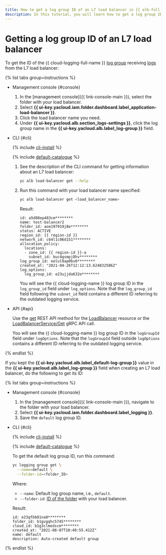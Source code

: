 ```yaml
---
title: How to get a log group ID of an L7 load balancer in {{ alb-full-name }}
description: In this tutorial, you will learn how to get a log group ID of an L7 balancer.
---
```


# Getting a log group ID of an L7 load balancer

To get the ID of the {{ cloud-logging-full-name }} [log group](../../logging/concepts/log-group.md) receiving [logs](../concepts/application-load-balancer.md#logging) from the L7 load balancer:

{% list tabs group=instructions %}

- Management console {#console}

  1. In the [management console]({{ link-console-main }}), select the folder with your load balancer.
  1. Select **{{ ui-key.yacloud.iam.folder.dashboard.label_application-load-balancer }}**.
  1. Click the load balancer name you need.
  1. Under **{{ ui-key.yacloud.alb.section_logs-settings }}**, click the log group name in the **{{ ui-key.yacloud.alb.label_log-group }}** field.

- CLI {#cli}

  {% include [cli-install](../../_includes/cli-install.md) %}

  {% include [default-catalogue](../../_includes/default-catalogue.md) %}

  1. See the description of the CLI command for getting information about an L7 load balancer:

      ```bash
      yc alb load-balancer get --help
      ```

  1. Run this command with your load balancer name specified:

      ```bash
      yc alb load-balancer get <load_balancer_name>
      ```

      Result:

      ```text
      id: a5d88ep483cm********
      name: test-balancer2
      folder_id: aoe197919j8e********
      status: ACTIVE
      region_id: {{ region-id }}
      network_id: c64l1c06d151********
      allocation_policy:
        locations:
        - zone_id: {{ region-id }}-a
          subnet_id: buc4gsmpj8hv********
      log_group_id: eolul9ap0bv0********
      created_at: "2021-04-26T12:12:13.624832586Z"
      log_options:
        log_group_id: e23ujjda632o********
      ```

      You will see the {{ cloud-logging-name }} log group ID in the `log_group_id` field under `log_options`. Note that the `log_group_id` field following the `subnet_id` field contains a different ID referring to the outdated logging service.

- API {#api}

  Use the [get](../api-ref/LoadBalancer/get.md) REST API method for the [LoadBalancer](../api-ref/LoadBalancer/index.md) resource or the [LoadBalancerService/Get](../api-ref/grpc/LoadBalancer/get.md) gRPC API call.

  You will see the {{ cloud-logging-name }} log group ID in the `logGroupId` field under `logOptions`. Note that the `logGroupId` field outside `logOptions` contains a different ID referring to the outdated logging service.

{% endlist %}

If you kept the **{{ ui-key.yacloud.alb.label_default-log-group }}** value in the **{{ ui-key.yacloud.alb.label_log-group }}** field when creating an L7 load balancer, do the following to get its ID:

{% list tabs group=instructions %}

- Management console {#console}

  1. In the [management console]({{ link-console-main }}), navigate to the folder with your load balancer.
  1. Select **{{ ui-key.yacloud.iam.folder.dashboard.label_logging }}**.
  1. Save the `default` log group ID.

- CLI {#cli}

  {% include [cli-install](../../_includes/cli-install.md) %}

  {% include [default-catalogue](../../_includes/default-catalogue.md) %}

  To get the default log group ID, run this command:

  ```bash
  yc logging group get \
    --name=default \
    --folder-id=<folder_ID>
  ```

  Where:
  * `--name`: Default log group name, i.e., `default`.
  * `--folder-id`: [ID of the folder](../../resource-manager/operations/folder/get-id.md) with your load balancer.

  Result:

  ```text
  id: e23qfbb01na0********
  folder_id: b1gvgqhc5745********
  cloud_id: b1g3clmedscm********
  created_at: "2021-08-07T10:40:55.412Z"
  name: default
  description: Auto-created default group
  ```

{% endlist %}
